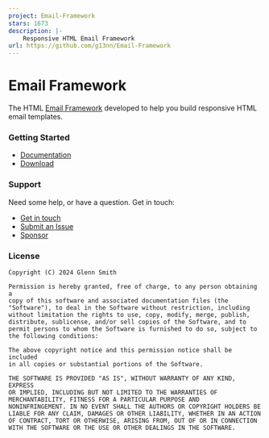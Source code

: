 ```yaml
---
project: Email-Framework
stars: 1673
description: |-
    Responsive HTML Email Framework
url: https://github.com/g13nn/Email-Framework
---
```


# Email Framework

The HTML [Email Framework](https://emailframe.work "Email Framework") developed to help you build responsive HTML email templates.

### Getting Started

* [Documentation](http://emailframe.work "Documentation")
* [Download](https://github.com/g13nn/Email-Framework/archive/master.zip "Download")

### Support

Need some help, or have a question.  Get in touch:

* [Get in touch](https://glennsmith.me/#contact "Get in touch")
* [Submit an Issue](https://github.com/g13nn/Email-Framework/issues/new "Submit an Issue")
* [Sponsor](https://github.com/sponsors/g13nn "Sponsor")

### License

```
Copyright (C) 2024 Glenn Smith

Permission is hereby granted, free of charge, to any person obtaining a
copy of this software and associated documentation files (the
"Software"), to deal in the Software without restriction, including
without limitation the rights to use, copy, modify, merge, publish,
distribute, sublicense, and/or sell copies of the Software, and to
permit persons to whom the Software is furnished to do so, subject to
the following conditions:

The above copyright notice and this permission notice shall be included
in all copies or substantial portions of the Software.

THE SOFTWARE IS PROVIDED "AS IS", WITHOUT WARRANTY OF ANY KIND, EXPRESS
OR IMPLIED, INCLUDING BUT NOT LIMITED TO THE WARRANTIES OF
MERCHANTABILITY, FITNESS FOR A PARTICULAR PURPOSE AND
NONINFRINGEMENT. IN NO EVENT SHALL THE AUTHORS OR COPYRIGHT HOLDERS BE
LIABLE FOR ANY CLAIM, DAMAGES OR OTHER LIABILITY, WHETHER IN AN ACTION
OF CONTRACT, TORT OR OTHERWISE, ARISING FROM, OUT OF OR IN CONNECTION
WITH THE SOFTWARE OR THE USE OR OTHER DEALINGS IN THE SOFTWARE.
```

